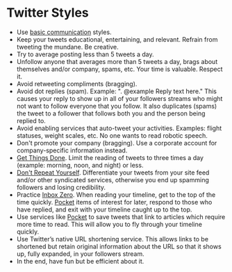 # Twitter Styles

- Use [basic communication](basic.md) styles.
- Keep your tweets educational, entertaining, and relevant. Refrain from tweeting the mundane. Be
  creative.
- Try to average posting less than 5 tweets a day.
- Unfollow anyone that averages more than 5 tweets a day, brags about themselves and/or company,
  spams, etc. Your time is valuable. Respect it.
- Avoid retweeting compliments (bragging).
- Avoid dot replies (spam). Example: ". @example Reply text here." This causes your reply to show up
  in all of your followers streams who might not want to follow everyone that you follow. It also
  duplicates (spams) the tweet to a follower that follows both you and the person being replied to.
- Avoid enabling services that auto-tweet your activities. Examples: flight statuses, weight scales,
  etc. No one wants to read robotic speech.
- Don't promote your company (bragging). Use a corporate account for company-specific information
  instead.
- [Get Things Done](https://en.wikipedia.org/wiki/Getting_Things_Done). Limit the reading of tweets
  to three times a day (example: morning, noon, and night) or less.
- [Don't Repeat Yourself](https://en.wikipedia.org/wiki/Don%27t_Repeat_Yourself). Differentiate your
  tweets from your site feed and/or other syndicated services, otherwise you end up spamming
  followers and losing credibility.
- Practice [Inbox Zero](http://inboxzero.com). When reading your timeline, get to the top of the
  time quickly. [Pocket](http://getpocket.com) items of interest for later, respond to those who
  have replied, and exit with your timeline caught up to the top.
- Use services like [Pocket](http://getpocket.com) to save tweets that link to articles which
  require more time to read. This will allow you to fly through your timeline quickly.
- Use Twitter’s native URL shortening service. This allows links to be shortened but retain original
  information about the URL so that it shows up, fully expanded, in your followers stream.
- In the end, have fun but be efficient about it.
